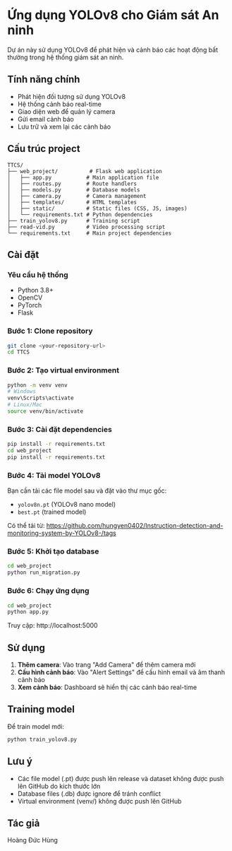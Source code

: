 # Ứng dụng YOLOv8 cho Giám sát An ninh

Dự án này sử dụng YOLOv8 để phát hiện và cảnh báo các hoạt động bất thường trong hệ thống giám sát an ninh.

## Tính năng chính

- Phát hiện đối tượng sử dụng YOLOv8
- Hệ thống cảnh báo real-time
- Giao diện web để quản lý camera
- Gửi email cảnh báo
- Lưu trữ và xem lại các cảnh báo

## Cấu trúc project

```
TTCS/
├── web_project/          # Flask web application
│   ├── app.py           # Main application file
│   ├── routes.py        # Route handlers
│   ├── models.py        # Database models
│   ├── camera.py        # Camera management
│   ├── templates/       # HTML templates
│   ├── static/          # Static files (CSS, JS, images)
│   └── requirements.txt # Python dependencies
├── train_yolov8.py      # Training script
├── read-vid.py          # Video processing script
└── requirements.txt     # Main project dependencies
```

## Cài đặt

### Yêu cầu hệ thống
- Python 3.8+
- OpenCV
- PyTorch
- Flask

### Bước 1: Clone repository
```bash
git clone <your-repository-url>
cd TTCS
```

### Bước 2: Tạo virtual environment
```bash
python -m venv venv
# Windows
venv\Scripts\activate
# Linux/Mac
source venv/bin/activate
```

### Bước 3: Cài đặt dependencies
```bash
pip install -r requirements.txt
cd web_project
pip install -r requirements.txt
```

### Bước 4: Tải model YOLOv8
Bạn cần tải các file model sau và đặt vào thư mục gốc:
- `yolov8n.pt` (YOLOv8 nano model)
- `best.pt` (trained model)

Có thể tải từ: https://github.com/hungyen0402/Instruction-detection-and-monitoring-system-by-YOLOv8-/tags

### Bước 5: Khởi tạo database
```bash
cd web_project
python run_migration.py
```

### Bước 6: Chạy ứng dụng
```bash
cd web_project
python app.py
```

Truy cập: http://localhost:5000

## Sử dụng

1. **Thêm camera**: Vào trang "Add Camera" để thêm camera mới
2. **Cấu hình cảnh báo**: Vào "Alert Settings" để cấu hình email và âm thanh cảnh báo
3. **Xem cảnh báo**: Dashboard sẽ hiển thị các cảnh báo real-time

## Training model

Để train model mới:

```bash
python train_yolov8.py
```

## Lưu ý

- Các file model (.pt) được push lên release và dataset không được push lên GitHub do kích thước lớn
- Database files (.db) được ignore để tránh conflict
- Virtual environment (venv/) không được push lên GitHub

## Tác giả

Hoàng Đức Hùng 
